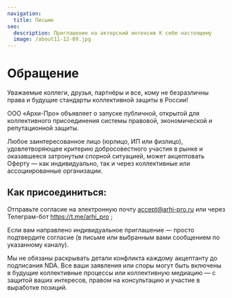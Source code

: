 ```yaml
---
navigation:
  title: Письмо
seo:
  description: Приглашение на актерский интенсив К себе настоящему
  image: /about11-12-09.jpg
---
```


# Обращение

Уважаемые коллеги, друзья, партнёры и все, кому не безразличны права и будущие стандарты коллективной защиты в России!

ООО «Архи-Про» объявляет о запуске публичной, открытой для коллективного присоединения системы правовой, экономической и репутационной защиты.

Любое заинтересованное лицо (юрлицо, ИП или физлицо), удовлетворяющее критерию добросовестного участия в рынке и оказавшееся затронутым спорной ситуацией, может акцептовать Оферту — как индивидуально, так и через коллективные или ассоциированные организации.

## Как присоединиться:

Отправьте согласие на электронную почту accept@arhi-pro.ru или через Телеграм-бот https://t.me/arhi_pro ;

Если вам направлено индивидуальное приглашение — просто подтвердите согласие (в письме или выбранным вами сообщением по указанному каналу).

Мы не обязаны раскрывать детали конфликта каждому акцептанту до подписания NDA. Все ваши заявления или споры могут быть включены в будущие коллективные процессы или коллективную медиацию — с защитой ваших интересов, правом на консультацию и участие в выработке позиций.
